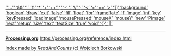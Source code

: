 [ ‘"..."’ ](https://openjdk.java.net/jeps/326)	[ ‘&&’ ](https://processing.org/reference/logicalAND.html)	[ ‘'’ ](https://www.informit.com/articles/article.aspx?p=130880&seqNum=11)	[ ‘()’ ](https://processing.org/reference/parentheses.html)	[ ‘*’ ](https://processing.org/reference/multiply.html)	[ ‘+’ ](https://processing.org/reference/addition.html)	[ ‘++’ ](https://processing.org/reference/increment.html)	[ ‘,’ ](https://processing.org/reference/comma.html)	[ ‘-’ ](https://processing.org/reference/minus.html)	[ ‘.’ ](https://processing.org/reference/dot.html)	[ ‘//’ ](https://processing.org/reference/comment.html)	[ ‘;’ ](https://processing.org/reference/semicolon.html)	[ ‘<’ ](https://processing.org/reference/lessthan.html)	[ ‘=’ ](https://processing.org/reference/assign.html)	[ ‘==’ ](https://processing.org/reference/equality.html)	[ ‘>’ ](https://processing.org/reference/greaterthan.html)	[ ‘[]’ ](https://processing.org/reference/arrayaccess.html)	[ ‘background’ ](https://processing.org/reference/background_.html)	[ ‘boolean’ ](https://processing.org/reference/boolean.html)	[ ‘draw’ ](https://processing.org/reference/draw_.html)	[ ‘exit’ ](https://processing.org/reference/exit_.html)	[ ‘false’ ](https://processing.org/reference/false.html)	[ ‘fill’ ](https://processing.org/reference/fill_.html)	[ ‘float’ ](https://processing.org/reference/float.html)	[ ‘for’ ](https://processing.org/reference/for.html)	[ ‘frameRate’ ](https://processing.org/reference/frameRate.html)	[ ‘if’ ](https://processing.org/reference/if.html)	[ ‘image’ ](https://processing.org/reference/image_.html)	[ ‘int’ ](https://processing.org/reference/int.html)	[ ‘key’ ](https://processing.org/reference/key.html)	[ ‘keyPressed’ ](https://processing.org/reference/keyPressed.html)	[ ‘loadImage’ ](https://processing.org/reference/loadImage_.html)	[ ‘mousePressed’ ](https://processing.org/reference/mousePressed.html)	[ ‘mouseX’ ](https://processing.org/reference/mouseX.html)	[ ‘mouseY’ ](https://processing.org/reference/mouseY.html)	[ ‘new’ ](https://processing.org/reference/new.html)	[ ‘PImage’ ](https://processing.org/reference/PImage.html)	[ ‘rect’ ](https://processing.org/reference/rect_.html)	[ ‘setup’ ](https://processing.org/reference/setup_.html)	[ ‘size’ ](https://processing.org/reference/size_.html)	[ ‘text’ ](https://processing.org/reference/text_.html)	[ ‘textSize’ ](https://processing.org/reference/textSize_.html)	[ ‘true’ ](https://processing.org/reference/true.html)	[ ‘void’ ](https://processing.org/reference/void.html)	[ ‘{}’ ](https://processing.org/reference/curlybraces.html)	[ ‘||’ ](https://processing.org/reference/logicalOR.html)	


----
[__Processing.org__](http://Processing.org/) <https://processing.org/reference/index.html>


[Index made by _ReadAndCounts_ (c) Wojciech Borkowski](https://github.com/borkowsk/bookProcessingEN/tree/main/33_extensions/readandcounts)

